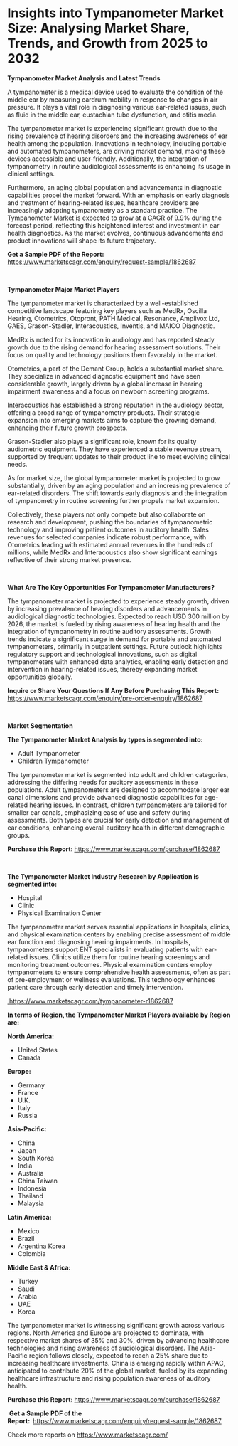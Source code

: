 <p><h1>Insights into Tympanometer Market Size: Analysing Market Share, Trends, and Growth from 2025 to 2032</h1></p><p><strong>Tympanometer Market Analysis and Latest Trends</strong></p>
<p><p>A tympanometer is a medical device used to evaluate the condition of the middle ear by measuring eardrum mobility in response to changes in air pressure. It plays a vital role in diagnosing various ear-related issues, such as fluid in the middle ear, eustachian tube dysfunction, and otitis media. </p><p>The tympanometer market is experiencing significant growth due to the rising prevalence of hearing disorders and the increasing awareness of ear health among the population. Innovations in technology, including portable and automated tympanometers, are driving market demand, making these devices accessible and user-friendly. Additionally, the integration of tympanometry in routine audiological assessments is enhancing its usage in clinical settings.</p><p>Furthermore, an aging global population and advancements in diagnostic capabilities propel the market forward. With an emphasis on early diagnosis and treatment of hearing-related issues, healthcare providers are increasingly adopting tympanometry as a standard practice. The Tympanometer Market is expected to grow at a CAGR of 9.9% during the forecast period, reflecting this heightened interest and investment in ear health diagnostics. As the market evolves, continuous advancements and product innovations will shape its future trajectory.</p></p>
<p><strong>Get a Sample PDF of the Report:&nbsp;</strong> <a href="https://www.marketscagr.com/enquiry/request-sample/1862687?utm_campaign=2460&utm_medium=2&utm_source=Github&utm_content=ia&utm_term=16022025&utm_id=tympanometer">https://www.marketscagr.com/enquiry/request-sample/1862687</a></p>
<p>&nbsp;</p>
<p><strong>Tympanometer Major Market Players</strong></p>
<p><p>The tympanometer market is characterized by a well-established competitive landscape featuring key players such as MedRx, Oscilla Hearing, Otometrics, Otopront, PATH Medical, Resonance, Amplivox Ltd, GAES, Grason-Stadler, Interacoustics, Inventis, and MAICO Diagnostic. </p><p>MedRx is noted for its innovation in audiology and has reported steady growth due to the rising demand for hearing assessment solutions. Their focus on quality and technology positions them favorably in the market.</p><p>Otometrics, a part of the Demant Group, holds a substantial market share. They specialize in advanced diagnostic equipment and have seen considerable growth, largely driven by a global increase in hearing impairment awareness and a focus on newborn screening programs.</p><p>Interacoustics has established a strong reputation in the audiology sector, offering a broad range of tympanometry products. Their strategic expansion into emerging markets aims to capture the growing demand, enhancing their future growth prospects.</p><p>Grason-Stadler also plays a significant role, known for its quality audiometric equipment. They have experienced a stable revenue stream, supported by frequent updates to their product line to meet evolving clinical needs.</p><p>As for market size, the global tympanometer market is projected to grow substantially, driven by an aging population and an increasing prevalence of ear-related disorders. The shift towards early diagnosis and the integration of tympanometry in routine screening further propels market expansion.</p><p>Collectively, these players not only compete but also collaborate on research and development, pushing the boundaries of tympanometric technology and improving patient outcomes in auditory health. Sales revenues for selected companies indicate robust performance, with Otometrics leading with estimated annual revenues in the hundreds of millions, while MedRx and Interacoustics also show significant earnings reflective of their strong market presence.</p></p>
<p>&nbsp;</p>
<p><strong>What Are The Key Opportunities For Tympanometer Manufacturers?</strong></p>
<p><p>The tympanometer market is projected to experience steady growth, driven by increasing prevalence of hearing disorders and advancements in audiological diagnostic technologies. Expected to reach USD 300 million by 2026, the market is fueled by rising awareness of hearing health and the integration of tympanometry in routine auditory assessments. Growth trends indicate a significant surge in demand for portable and automated tympanometers, primarily in outpatient settings. Future outlook highlights regulatory support and technological innovations, such as digital tympanometers with enhanced data analytics, enabling early detection and intervention in hearing-related issues, thereby expanding market opportunities globally.</p></p>
<p><strong>Inquire or Share Your Questions If Any Before Purchasing This Report:</strong> <a href="https://www.marketscagr.com/enquiry/pre-order-enquiry/1862687?utm_campaign=2460&utm_medium=2&utm_source=Github&utm_content=ia&utm_term=16022025&utm_id=tympanometer">https://www.marketscagr.com/enquiry/pre-order-enquiry/1862687</a></p>
<p>&nbsp;</p>
<p><strong>Market Segmentation</strong></p>
<p><strong>The Tympanometer Market Analysis by types is segmented into:</strong></p>
<p><ul><li>Adult Tympanometer</li><li>Children Tympanometer</li></ul></p>
<p><p>The tympanometer market is segmented into adult and children categories, addressing the differing needs for auditory assessments in these populations. Adult tympanometers are designed to accommodate larger ear canal dimensions and provide advanced diagnostic capabilities for age-related hearing issues. In contrast, children tympanometers are tailored for smaller ear canals, emphasizing ease of use and safety during assessments. Both types are crucial for early detection and management of ear conditions, enhancing overall auditory health in different demographic groups.</p></p>
<p><strong>Purchase this Report:&nbsp;</strong><a href="https://www.marketscagr.com/purchase/1862687?utm_campaign=2460&utm_medium=2&utm_source=Github&utm_content=ia&utm_term=16022025&utm_id=tympanometer">https://www.marketscagr.com/purchase/1862687</a></p>
<p>&nbsp;</p>
<p><strong>The Tympanometer Market Industry Research by Application is segmented into:</strong></p>
<p><ul><li>Hospital</li><li>Clinic</li><li>Physical Examination Center</li></ul></p>
<p><p>The tympanometer market serves essential applications in hospitals, clinics, and physical examination centers by enabling precise assessment of middle ear function and diagnosing hearing impairments. In hospitals, tympanometers support ENT specialists in evaluating patients with ear-related issues. Clinics utilize them for routine hearing screenings and monitoring treatment outcomes. Physical examination centers employ tympanometers to ensure comprehensive health assessments, often as part of pre-employment or wellness evaluations. This technology enhances patient care through early detection and timely intervention.</p></p>
<p><a href="https://www.marketscagr.com/tympanometer-r1862687?utm_campaign=2460&utm_medium=2&utm_source=Github&utm_content=ia&utm_term=16022025&utm_id=tympanometer">&nbsp;https://www.marketscagr.com/tympanometer-r1862687</a></p>
<p><strong>In terms of Region, the Tympanometer Market Players available by Region are:</strong></p>
<p>
    <p> <strong> North America: </strong>
        <ul>
            <li>United States</li>
            <li>Canada</li>
        </ul>
        </p> 
    <p> <strong> Europe: </strong>
        <ul>
            <li>Germany</li>
            <li>France</li>
            <li>U.K.</li>
            <li>Italy</li>
            <li>Russia</li>
        </ul>
        </p> 
    <p> <strong> Asia-Pacific: </strong>
        <ul>
            <li>China</li>
            <li>Japan</li>
            <li>South Korea</li>
            <li>India</li>
            <li>Australia</li>
            <li>China Taiwan</li>
            <li>Indonesia</li>
            <li>Thailand</li>
            <li>Malaysia</li>
        </ul>
        </p> 
    <p> <strong> Latin America: </strong>
        <ul>
            <li>Mexico</li>
            <li>Brazil</li>
            <li>Argentina Korea</li>
            <li>Colombia</li>
        </ul>
        </p> 
    <p> <strong> Middle East & Africa: </strong>
        <ul>
            <li>Turkey</li>
            <li>Saudi</li>
            <li>Arabia</li>
            <li>UAE</li>
            <li>Korea</li>
        </ul>
    </p>
    </p>
<p><p>The tympanometer market is witnessing significant growth across various regions. North America and Europe are projected to dominate, with respective market shares of 35% and 30%, driven by advancing healthcare technologies and rising awareness of audiological disorders. The Asia-Pacific region follows closely, expected to reach a 25% share due to increasing healthcare investments. China is emerging rapidly within APAC, anticipated to contribute 20% of the global market, fueled by its expanding healthcare infrastructure and rising population awareness of auditory health.</p></p>
<p><strong>Purchase this Report: </strong><a href="https://www.marketscagr.com/purchase/1862687?utm_campaign=2460&utm_medium=2&utm_source=Github&utm_content=ia&utm_term=16022025&utm_id=tympanometer">https://www.marketscagr.com/purchase/1862687</a></p>
<p>&nbsp;<strong>Get a Sample PDF of the Report:&nbsp;&nbsp;</strong><a href="https://www.marketscagr.com/enquiry/request-sample/1862687?utm_campaign=2460&utm_medium=2&utm_source=Github&utm_content=ia&utm_term=16022025&utm_id=tympanometer">https://www.marketscagr.com/enquiry/request-sample/1862687</a></p>
<p><strong></strong></p>
<p>Check more reports on <a href="https://www.marketscagr.com/?utm_campaign=2460&utm_medium=2&utm_source=Github&utm_content=ia&utm_term=16022025&utm_id=tympanometer">https://www.marketscagr.com/</a></p>